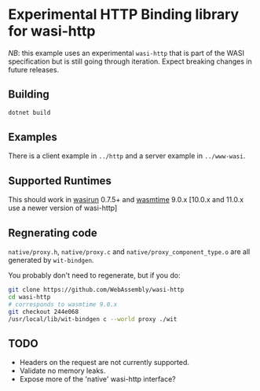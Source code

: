 # Experimental HTTP Binding library for wasi-http
*NB*: this example uses an experimental `wasi-http` that is part of the WASI specification
but is still going through iteration. Expect breaking changes in future releases.

## Building
```sh
dotnet build
```

## Examples
There is a client example in `../http` and a server example in `../www-wasi`.

## Supported Runtimes
This should work in [wasirun](https://github.com/stealthrocket/wasi-go) 0.7.5+ and [wasmtime](https://github.com/bytecodealliance/wasmtime) 9.0.x [10.0.x and 11.0.x use a newer version of wasi-http]


## Regnerating code
`native/proxy.h`, `native/proxy.c` and `native/proxy_component_type.o` are all generated by `wit-bindgen`.

You probably don't need to regenerate, but if you do:

```sh
git clone https://github.com/WebAssembly/wasi-http
cd wasi-http
# corresponds to wasmtime 9.0.x
git checkout 244e068
/usr/local/lib/wit-bindgen c --world proxy ./wit
```

## TODO
* Headers on the request are not currently supported.
* Validate no memory leaks.
* Expose more of the 'native' wasi-http interface?